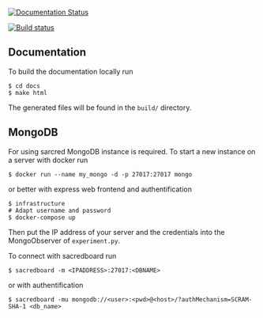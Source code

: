 [![Documentation Status](https://readthedocs.org/projects/deep-bottleneck/badge/?version=latest)](http://deep-bottleneck.readthedocs.io/en/latest/?badge=latest)

[![Build status](https://travis-ci.com/neuroinfo-os/deep-bottleneck.svg?branch=master)](https://travis-ci.com/neuroinfo-os/deep-bottleneck)

## Documentation

To build the documentation locally run

    $ cd docs
    $ make html

The generated files will be found in the `build/` directory. 


## MongoDB
For using sarcred MongoDB instance is required. To start a new instance on 
a server with docker run

    $ docker run --name my_mongo -d -p 27017:27017 mongo
    
or better with express web frontend and authentification

    $ infrastructure
    # Adapt username and password
    $ docker-compose up

Then put the IP address of your server and the credentials into the MongoObserver of `experiment.py`.


To connect with sacredboard run

    $ sacredboard -m <IPADDRESS>:27017:<DBNAME>
    
or with authentification

    $ sacredboard -mu mongodb://<user>:<pwd>@<host>/?authMechanism=SCRAM-SHA-1 <db_name> 

